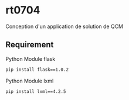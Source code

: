 # rt0704
Conception d'un application de solution de QCM

## Requirement
Python Module flask
```bash
pip install flask==1.0.2
```
Python Module lxml
```bash
pip install lxml==4.2.5
```
